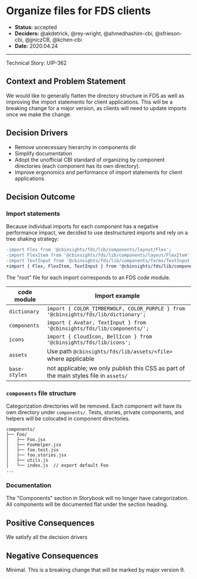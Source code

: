 # Organize files for FDS clients

- **Status:** accepted
- **Deciders:** @akdetrick, @rey-wright, @ahmedhashim-cbi, @sfrieson-cbi, @jjniczCB, @kchen-cbi
- **Date:** 2020.04.24

---

Technical Story: UIP-362

## Context and Problem Statement

We would like to generally flatten the directory structure in FDS as well as improving the
import statements for client applications. This will be a breaking change for a major
version, as clients will need to update imports once we make the change.

## Decision Drivers

* Remove unnecessary hierarchy in components dir
* Simplify documentation
* Adopt the unofficial CBI standard of organizing by component directories (each component
  has its own directory).
* Improve ergonomics and performance of import statements for client applications

## Decision Outcome

### Import statements
Because individual imports for each component has a negative performance impact, we decided
to use destructured imports and rely on a tree shaking strategy:

```diff
-import Flex from '@cbinsights/fds/lib/components/layout/Flex';
-import FlexItem from '@cbinsights/fds/lib/components/layout/FlexItem';
-import TextInput from '@cbinsights/fds/lib/components/forms/TextInput';
+import { Flex, FlexItem, TextInput } from '@cbinsights/fds/lib/components';
```

The "root" file for each import corresponds to an FDS code module.

code module   | Import example
------------- | --------------------------------------
`dictionary`  | `import { COLOR_TIMBERWOLF, COLOR_PURPLE } from '@cbinsights/fds/lib/dictionary';`
`components`  | `import { Avatar, TextInput } from '@cbinsights/fds/lib/components/';`
`icons`       | `import { CloudIcon, BellIcon } from '@cbinsights/fds/lib/icons';`
`assets`      | Use path `@cbinsights/fds/lib/assets/<file>` where applicable
`base-styles` | not applicable; we only publish this CSS as part of the main styles file in `assets/`

### `components` file structure

Categorization directories will be removed.
Each component will have its own directory under `components/`.
Tests, stories, private components, and helpers will be colocated in component
directories.

```
components/
├── Foo/
│   ├── Foo.jsx
│   ├── FooHelper.jsx
│   ├── foo.test.jsx
│   ├── foo.stories.jsx
│   ├── utils.js
│   └── index.js  // export default Foo
...
```

### Documentation

The "Components" section in Storybook will no longer have categorization. All components
will be documented flat under the section heading.

## Positive Consequences

We satisfy all the decision drivers

## Negative Consequences

Minimal. This is a breaking change that will be marked by major version 9.

